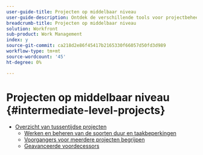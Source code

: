 ```yaml
---
user-guide-title: Projecten op middelbaar niveau
user-guide-description: Ontdek de verschillende tools voor projectbeheer in Workfront, samen met enkele pro-tips en best practices.
breadcrumb-title: Projecten op middelbaar niveau
solution: Workfront
sub-product: Work Management
index: y
source-git-commit: ca218d2e86f45417b2165330f66057d50fd3d989
workflow-type: tm+mt
source-wordcount: '45'
ht-degree: 0%

---
```




# Projecten op middelbaar niveau {#intermediate-level-projects}

+ [Overzicht van tussentijdse projecten](overview.md)
   + [Werken en beheren van de soorten duur en taakbeperkingen](/help/manage-work/intermediate-projects/understand-and-manage-duration-types-and-task-constraints.md)
   + [Voorgangers voor meerdere projecten begrijpen](/help/manage-work/intermediate-projects/understand-cross-project-predecessors.md)
   + [Geavanceerde voordecessors](/help/manage-work/intermediate-projects/advanced-predecessors.md)

